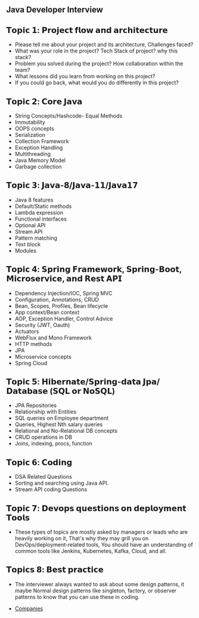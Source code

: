 ## Java Developer Interview

## 𝗧𝗼𝗽𝗶𝗰 𝟭: 𝗣𝗿𝗼𝗷𝗲𝗰𝘁 𝗳𝗹𝗼𝘄 𝗮𝗻𝗱 𝗮𝗿𝗰𝗵𝗶𝘁𝗲𝗰𝘁𝘂𝗿𝗲 
 - Please tell me about your project and its architecture, Challenges faced?
 - What was your role in the project? Tech Stack of project? why this stack?
 - Problem you solved during the project? How collaboration within the team?
 - What lessons did you learn from working on this project?
 - If you could go back, what would you do differently in this project?

## 𝗧𝗼𝗽𝗶𝗰 𝟮: 𝗖𝗼𝗿𝗲 𝗝𝗮𝘃𝗮
 - String Concepts/Hashcode- Equal Methods
 - Immutability
 - OOPS concepts
 - Serialization
 - Collection Framework
 - Exception Handling
 - Multithreading
 - Java Memory Model
 - Garbage collection

## 𝗧𝗼𝗽𝗶𝗰 𝟯: 𝗝𝗮𝘃𝗮-𝟴/𝗝𝗮𝘃𝗮-𝟭𝟭/𝗝𝗮𝘃𝗮𝟭𝟳
 - Java 8 features
 - Default/Static methods
 - Lambda expression
 - Functional interfaces
 - Optional API
 - Stream API
 - Pattern matching
 - Text block
 - Modules

## 𝗧𝗼𝗽𝗶𝗰 𝟰: 𝗦𝗽𝗿𝗶𝗻𝗴 𝗙𝗿𝗮𝗺𝗲𝘄𝗼𝗿𝗸, 𝗦𝗽𝗿𝗶𝗻𝗴-𝗕𝗼𝗼𝘁, 𝗠𝗶𝗰𝗿𝗼𝘀𝗲𝗿𝘃𝗶𝗰𝗲, 𝗮𝗻𝗱 𝗥𝗲𝘀𝘁 𝗔𝗣𝗜
 - Dependency Injection/IOC, Spring MVC
 - Configuration, Annotations, CRUD
 - Bean, Scopes, Profiles, Bean lifecycle
 - App context/Bean context
 - AOP, Exception Handler, Control Advice
 - Security (JWT, Oauth)
 - Actuators
 - WebFlux and Mono Framework
 - HTTP methods
 - JPA
 - Microservice concepts
 - Spring Cloud

## 𝗧𝗼𝗽𝗶𝗰 𝟱: 𝗛𝗶𝗯𝗲𝗿𝗻𝗮𝘁𝗲/𝗦𝗽𝗿𝗶𝗻𝗴-𝗱𝗮𝘁𝗮 𝗝𝗽𝗮/𝗗𝗮𝘁𝗮𝗯𝗮𝘀𝗲 (𝗦𝗤𝗟 𝗼𝗿 𝗡𝗼𝗦𝗤𝗟)
 - JPA Repositories
 - Relationship with Entities
 - SQL queries on Employee department
 - Queries, Highest Nth salary queries 
 - Relational and No-Relational DB concepts
 - CRUD operations in DB
 - Joins, indexing, procs, function

## 𝗧𝗼𝗽𝗶𝗰 𝟲: 𝗖𝗼𝗱𝗶𝗻𝗴
 - DSA Related Questions
 - Sorting and searching using Java API.
 - Stream API coding Questions

## 𝗧𝗼𝗽𝗶𝗰 𝟳: 𝗗𝗲𝘃𝗼𝗽𝘀 𝗾𝘂𝗲𝘀𝘁𝗶𝗼𝗻𝘀 𝗼𝗻 𝗱𝗲𝗽𝗹𝗼𝘆𝗺𝗲𝗻𝘁 𝗧𝗼𝗼𝗹𝘀
 - These types of topics are mostly asked by managers or leads who are heavily working on it, That's why they may grill you on DevOps/deployment-related tools, You should have an understanding of common tools like Jenkins, Kubernetes, Kafka, Cloud, and all.

## 𝗧𝗼𝗽𝗶𝗰𝘀 𝟴: 𝗕𝗲𝘀𝘁 𝗽𝗿𝗮𝗰𝘁𝗶𝗰𝗲
 - The interviewer always wanted to ask about some design patterns, it maybe Normal design patterns like singleton, factory, or observer patterns to know that you can use these in coding.

- [Companies](Companies.md)